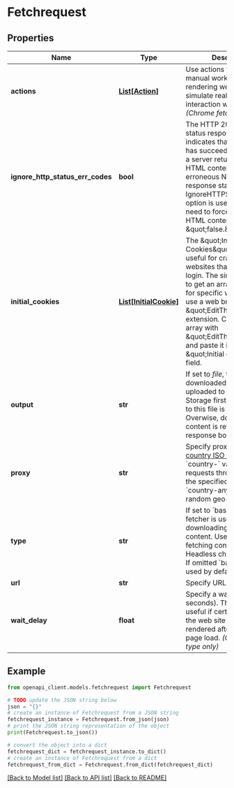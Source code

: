 # Fetchrequest


## Properties

Name | Type | Description | Notes
------------ | ------------- | ------------- | -------------
**actions** | [**List[Action]**](Action.md) | Use actions to automate manual workflows while rendering web pages. They simulate real-world human interaction with pages. _(Chrome fetcher type only)_ | [optional] [default to []]
**ignore_http_status_err_codes** | **bool** | The HTTP 200 OK success status response code indicates that the request has succeeded. Sometimes a server returns normal HTML content even with an erroneous Non-200 HTTP response status code. The IgnoreHTTPStatusCode option is useful when you need to force the return of HTML content. Defaults to \&quot;false.\&quot; | [optional] 
**initial_cookies** | [**List[InitialCookie]**](InitialCookie.md) | The \&quot;Initial Cookies\&quot; option is useful for crawling websites that require a login. The simplest solution to get an array of cookies for specific websites is to use a web browser \&quot;EditThisCookie\&quot; extension. Copy a cookie array with \&quot;EditThisCookie\&quot; and paste it into the \&quot;Initial cookie\&quot; field. | [optional] [default to []]
**output** | **str** | If set to _file_, the content of downloaded HTML is uploaded to Dataflow Kit Storage first. Then the link to this file is returned. Overwise, downloaded content is returned in the response body. | [optional] [default to 'buffer']
**proxy** | **str** | Specify proxy by adding [country ISO code](https://en.wikipedia.org/wiki/ISO_3166-2) to &#x60;country-&#x60; value to send requests through a proxy in the specified country. Use &#x60;country-any&#x60; to use random geo-targets. | [optional] 
**type** | **str** | If set to &#x60;base&#x60;, the Base fetcher is used for downloading web page content. Use &#x60;chrome&#x60; for fetching content with a Headless chrome browser. If omitted &#x60;base&#x60; fetcher is used by default. | 
**url** | **str** | Specify URL to download. | 
**wait_delay** | **float** | Specify a wait delay (in seconds). This may be useful if certain elements of the web site need to be rendered after the initial page load. _(Chrome fetcher type only)_ | [optional] 

## Example

```python
from openapi_client.models.fetchrequest import Fetchrequest

# TODO update the JSON string below
json = "{}"
# create an instance of Fetchrequest from a JSON string
fetchrequest_instance = Fetchrequest.from_json(json)
# print the JSON string representation of the object
print(Fetchrequest.to_json())

# convert the object into a dict
fetchrequest_dict = fetchrequest_instance.to_dict()
# create an instance of Fetchrequest from a dict
fetchrequest_from_dict = Fetchrequest.from_dict(fetchrequest_dict)
```
[[Back to Model list]](../README.md#documentation-for-models) [[Back to API list]](../README.md#documentation-for-api-endpoints) [[Back to README]](../README.md)


